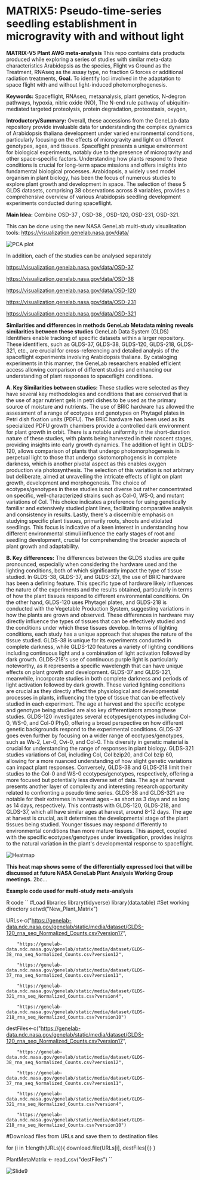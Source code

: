 # MATRIX5: Pseudo-time-series seedling establishment in microgravity with and without light 

**MATRIX-V5 Plant AWG meta-analysis**
This repo contains data products produced while exploring a series of studies with similar meta-data characteristics
Arabidopsis as the species, Flight vs Ground as the Treatment, RNAseq as the assay type, no fraction G forces or additional radiation treatments, 
**Goal.** To identify loci involved in the adaptation to space flight with and without light-induced photomorphogenesis.  

**Keywords:** Spaceflight, RNAseq, metaanalysis, plant genetics, N-degron pathways, hypoxia, nitric oxide (NO), The N-end rule pathway of ubiquitin-mediated targeted proteolysis, protein degradation, proteostasis, oxygen,

**Introductory/Summary:** Overall, these accessions from the GeneLab data repository provide invaluable data for understanding the complex dynamics of Arabidopsis thaliana development under varied environmental conditions, particularly focusing on the effects of microgravity and light on different genotypes, ages, and tissues. Spaceflight presents a unique environment for biological experiments, notably due to the presence of microgravity and other space-specific factors. Understanding how plants respond to these conditions is crucial for long-term space missions and offers insights into fundamental biological processes. Arabidopsis, a widely used model organism in plant biology, has been the focus of numerous studies to explore plant growth and development in space. The selection of these 5 GLDS datasets, comprising 38 observations across 8 variables, provides a comprehensive overview of various Arabidopsis seedling development experiments conducted during spaceflight.

**Main Idea:** Combine OSD-37 , OSD-38 , OSD-120, OSD-231, OSD-321.

This can be done using the new NASA GeneLab multi-study visualisation tools: https://visualization.genelab.nasa.gov/data/

![PCA plot ](PCA_plot.png)

In addition, each of the studies can be analysed separately 

https://visualization.genelab.nasa.gov/data/OSD-37

https://visualization.genelab.nasa.gov/data/OSD-38

https://visualization.genelab.nasa.gov/data/OSD-120

https://visualization.genelab.nasa.gov/data/OSD-231

https://visualization.genelab.nasa.gov/data/OSD-321



**Similarities and differences in methods GeneLab Metadata mining reveals similarities between these studies** 
GeneLab Data System (GLDS) Identifiers enable tracking of specific datasets within a larger repository. These identifiers, such as GLDS-37, GLDS-38, GLDS-120, GLDS-218, GLDS-321,  etc., are crucial for cross-referencing and detailed analysis of the spaceflight experiments involving Arabidopsis thaliana. By cataloging experiments in this manner, the GeneLab researchers enabled efficient access allowing comparison of different studies and enhancing our understanding of plant responses to spaceflight conditions.


**A. Key Similarities between studies:** These studies were selected as they have several key methodologies and conditions that are conserved that is the use of agar nutrient gels in petri dishes to be used as the primary source of moisture and nutrients. The use of BRIC hardware has allowed the assessment of a range of ecotypes and genotypes on Phytagel plates in Petri dish fixation units (PDFU). The BRIC hardware has been used as its specialized PDFU growth chambers provide a controlled dark environment for plant growth in orbit. There is a notable uniformity in the short-duration nature of these studies, with plants being harvested in their nascent stages, providing insights into early growth dynamics. The addition of light in GLDS-120, allows comparison of plants that undergo photomorphogenesis in perpetual light to those that undergo skotomorphogensis in complete darkness, which is another pivotal aspect as this enables oxygen production via photosynthesis. The selection of this variation is not arbitrary but deliberate, aimed at unravelling the intricate effects of light on plant growth, development and morphogenesis. The choice of ecotypes/genotypes in these studies is not diverse but rather concentrated on specific, well-characterized strains such as Col-0, WS-0, and mutant variations of Col. This choice indicates a preference for using genetically familiar and extensively studied plant lines, facilitating comparative analysis and consistency in results. Lastly, there's a discernible emphasis on studying specific plant tissues, primarily roots, shoots and etiolated seedlings. This focus is indicative of a keen interest in understanding how different environmental stimuli influence the early stages of root and seedling development, crucial for comprehending the broader aspects of plant growth and adaptability.

**B. Key differences:** The differences between the GLDS studies are quite pronounced, especially when considering the hardware used and the lighting conditions, both of which significantly impact the type of tissue studied. In GLDS-38, GLDS-37, and GLDS-321, the use of BRIC hardware has been a defining feature. This specific type of hardware likely influences the nature of the experiments and the results obtained, particularly in terms of how the plant tissues respond to different environmental conditions. On the other hand, GLDS-120 uses Phytagel plates, and GLDS-218 is conducted with the Vegetable Production System, suggesting variations in how the plants are grown and observed. These differences in hardware may directly influence the types of tissues that can be effectively studied and the conditions under which these tissues develop. In terms of lighting conditions, each study has a unique approach that shapes the nature of the tissue studied. GLDS-38 is unique for its experiments conducted in complete darkness, while GLDS-120 features a variety of lighting conditions including continuous light and a combination of light activation followed by dark growth. GLDS-218's use of continuous purple light is particularly noteworthy, as it represents a specific wavelength that can have unique effects on plant growth and development. GLDS-37 and GLDS-321, meanwhile, incorporate studies in both complete darkness and periods of light activation followed by dark growth. These varied lighting conditions are crucial as they directly affect the physiological and developmental processes in plants, influencing the type of tissue that can be effectively studied in each experiment. The age at harvest and the specific ecotype and genotype being studied are also key differentiators among these studies. GLDS-120 investigates several ecotypes/genotypes including Col-0, WS-0, and Col-0 PhyD, offering a broad perspective on how different genetic backgrounds respond to the experimental conditions. GLDS-37 goes even further by focusing on a wider range of ecotypes/genotypes, such as Ws-2, Ler-0, Cvi-0, and Col-0. This diversity in genetic material is crucial for understanding the range of responses in plant biology. GLDS-321 studies variations of Col, including Col, Col bzip20, and Col bzip 60, allowing for a more nuanced understanding of how slight genetic variations can impact plant responses. Conversely, GLDS-38 and GLDS-218 limit their studies to the Col-0 and WS-0 ecotypes/genotypes, respectively, offering a more focused but potentially less diverse set of data. The age at harvest presents another layer of complexity and interesting research opportunity related to confronting a pseudo time series. GLDS-38 and GLDS-321 are notable for their extremes in harvest ages – as short as 3 days and as long as 14 days, respectively. This contrasts with GLDS-120, GLDS-218, and GLDS-37, which all have similar ages at harvest, around 8-12 days. The age at harvest is crucial, as it determines the developmental stage of the plant tissues being studied. Younger tissues may respond differently to environmental conditions than more mature tissues. This aspect, coupled with the specific ecotypes/genotypes under investigation, provides insights to the natural variation in the plant's developmental response to spaceflight. 



![Heatmap](Heatmap_test_.png)


**This heat map shows some of the differentially expressed loci that will be discussed at future NASA GeneLab Plant Analysis Working Group meetings.** 
2bc...  




**Example code used for multi-study meta-analysis** 

R code
``
#Load libraries
library(tidyverse)
library(data.table)
#Set working directory
setwd("New_Plant_Matrix")

URLs<-c("https://genelab-data.ndc.nasa.gov/genelab/static/media/dataset/GLDS-120_rna_seq_Normalized_Counts.csv?version17",

        "https://genelab-data.ndc.nasa.gov/genelab/static/media/dataset/GLDS-38_rna_seq_Normalized_Counts.csv?version12",
        
        "https://genelab-data.ndc.nasa.gov/genelab/static/media/dataset/GLDS-37_rna_seq_Normalized_Counts.csv?version11",
        
        "https://genelab-data.ndc.nasa.gov/genelab/static/media/dataset/GLDS-321_rna_seq_Normalized_Counts.csv?version4",
        
        "https://genelab-data.ndc.nasa.gov/genelab/static/media/dataset/GLDS-218_rna_seq_Normalized_Counts.csv?version10")
        
destFiles<-c("https://genelab-data.ndc.nasa.gov/genelab/static/media/dataset/GLDS-120_rna_seq_Normalized_Counts.csv?version17",
        
        "https://genelab-data.ndc.nasa.gov/genelab/static/media/dataset/GLDS-38_rna_seq_Normalized_Counts.csv?version12",
                     
        "https://genelab-data.ndc.nasa.gov/genelab/static/media/dataset/GLDS-37_rna_seq_Normalized_Counts.csv?version11",
                     
        "https://genelab-data.ndc.nasa.gov/genelab/static/media/dataset/GLDS-321_rna_seq_Normalized_Counts.csv?version4",
                     
        "https://genelab-data.ndc.nasa.gov/genelab/static/media/dataset/GLDS-218_rna_seq_Normalized_Counts.csv?version10")
      

#Download files from URLs and save them to destination files

for (i in 1:length(URLs)){
  download.file(URLs[i], destFiles[i])
}

PlantMetaMatrix <- read_csv("destFiles")
``



![Slide9](More_slides_and_figures/Slide9.png)
